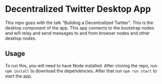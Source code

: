# Decentralized Twitter Desktop App

This repo goes with the talk "Building a Decentralized Twitter". This is the desktop component of the app. This app connects to the bootstrap nodes and will relay and send messages to and from browser nodes and other desktop nodes. 

## Usage

To run this, you will need to have Node installed. After cloning the repo, run `npm install` to download the dependencies. After that run `npm run start` to start the app.

